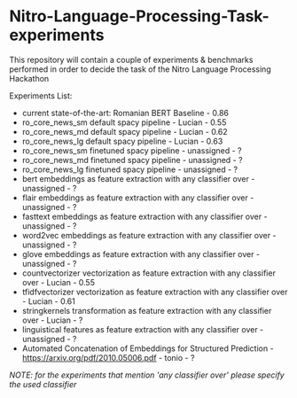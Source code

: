 # Nitro-Language-Processing-Task-experiments
This repository will contain a couple of experiments &amp; benchmarks performed in order to decide the task of the Nitro Language Processing Hackathon

Experiments List:

- current state-of-the-art: Romanian BERT Baseline - 0.86
- ro_core_news_sm default spacy pipeline - Lucian - 0.55
- ro_core_news_md default spacy pipeline - Lucian - 0.62
- ro_core_news_lg default spacy pipeline - Lucian - 0.63
- ro_core_news_sm finetuned spacy pipeline - unassigned - ?
- ro_core_news_md finetuned spacy pipeline - unassigned - ?
- ro_core_news_lg finetuned spacy pipeline - unassigned - ?
- bert embeddings as feature extraction with any classifier over - unassigned - ?
- flair embeddings as feature extraction with any classifier over - unassigned - ?
- fasttext embeddings as feature extraction with any classifier over - unassigned - ?
- word2vec embeddings as feature extraction with any classifier over - unassigned - ?
- glove embeddings as feature extraction with any classifier over - unassigned - ?
- countvectorizer vectorization as feature extraction with any classifier over - Lucian - 0.55
- tfidfvectorizer vectorization as feature extraction with any classifier over - Lucian - 0.61
- stringkernels transformation as feature extraction with any classifier over - Lucian - ?
- linguistical features as feature extraction with any classifier over - unassigned - ?
- Automated Concatenation of Embeddings for Structured Prediction - https://arxiv.org/pdf/2010.05006.pdf - tonio - ?


*NOTE: for the experiments that mention 'any classifier over' please specify the used classifier*
